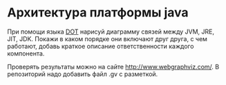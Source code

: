 # Архитектура платформы java 

При помощи языка [DOT](https://en.wikipedia.org/wiki/DOT_(graph_description_language)) нарисуй диаграмму связей между JVM, JRE, JIT, JDK.
Покажи в каком порядке они включают друг друга, с чем работают, добавь краткое описание ответственности каждого компонента.

Проверять результаты можно на сайте http://www.webgraphviz.com/. В репозиторий надо добавить файл .gv с разметкой.
